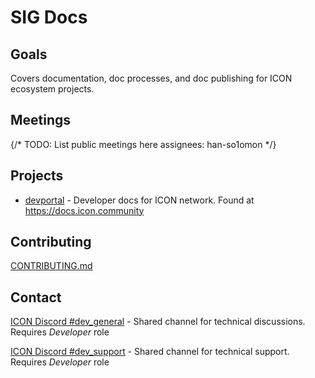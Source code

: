 
# SIG Docs

## Goals

Covers documentation, doc processes, and doc publishing for ICON ecosystem projects.

## Meetings

{/* TODO: List public meetings here assignees: han-so1omon */}

## Projects

- [devportal] - Developer docs for ICON network. Found at https://docs.icon.community

## Contributing

[CONTRIBUTING.md](../../CONTRIBUTING.md)

## Contact

[ICON Discord #dev_general](https://discord.com/channels/880651922682560582/898256107653464095) - Shared channel for technical discussions. Requires *Developer* role

[ICON Discord #dev_support](https://discord.com/channels/880651922682560582/888476176237080687) - Shared channel for technical support. Requires *Developer* role


[devportal]: https://github.com/icon-project/devportal